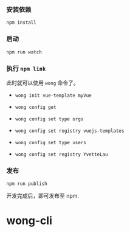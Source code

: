 ### 安装依赖

`npm install`

### 启动

`npm run watch`

### 执行 `npm link`

此时就可以使用 `wong` 命令了。

- `wong init vue-template myVue`
- `wong config get`
- `wong config set type orgs`
- `wong config set registry vuejs-templates`

- `wong config set type users`
- `wong config set registry YvetteLau`

### 发布

`npm run publish`

开发完成后，即可发布至 npm.
# wong-cli

